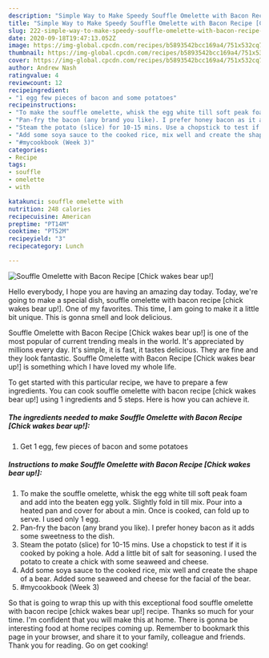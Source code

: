 ```yaml
---
description: "Simple Way to Make Speedy Souffle Omelette with Bacon Recipe [Chick wakes bear up!]"
title: "Simple Way to Make Speedy Souffle Omelette with Bacon Recipe [Chick wakes bear up!]"
slug: 222-simple-way-to-make-speedy-souffle-omelette-with-bacon-recipe-chick-wakes-bear-up
date: 2020-09-18T19:47:13.052Z
image: https://img-global.cpcdn.com/recipes/b5893542bcc169a4/751x532cq70/souffle-omelette-with-bacon-recipe-chick-wakes-bear-up-recipe-main-photo.jpg
thumbnail: https://img-global.cpcdn.com/recipes/b5893542bcc169a4/751x532cq70/souffle-omelette-with-bacon-recipe-chick-wakes-bear-up-recipe-main-photo.jpg
cover: https://img-global.cpcdn.com/recipes/b5893542bcc169a4/751x532cq70/souffle-omelette-with-bacon-recipe-chick-wakes-bear-up-recipe-main-photo.jpg
author: Andrew Nash
ratingvalue: 4
reviewcount: 12
recipeingredient:
- "1 egg few pieces of bacon and some potatoes"
recipeinstructions:
- "To make the souffle omelette, whisk the egg white till soft peak foam and add into the beaten egg yolk. Slightly fold in till mix. Pour into a heated pan and cover for about a min. Once is cooked, can fold up to serve. I used only 1 egg."
- "Pan-fry the bacon (any brand you like). I prefer honey bacon as it adds some sweetness to the dish."
- "Steam the potato (slice) for 10-15 mins. Use a chopstick to test if it is cooked by poking a hole. Add a little bit of salt for seasoning. I used the potato to create a chick with some seaweed and cheese."
- "Add some soya sauce to the cooked rice, mix well and create the shape of a bear. Added some seaweed and cheese for the facial of the bear."
- "#mycookbook (Week 3)"
categories:
- Recipe
tags:
- souffle
- omelette
- with

katakunci: souffle omelette with 
nutrition: 248 calories
recipecuisine: American
preptime: "PT14M"
cooktime: "PT52M"
recipeyield: "3"
recipecategory: Lunch

---
```



![Souffle Omelette with Bacon Recipe [Chick wakes bear up!]](https://img-global.cpcdn.com/recipes/b5893542bcc169a4/751x532cq70/souffle-omelette-with-bacon-recipe-chick-wakes-bear-up-recipe-main-photo.jpg)

Hello everybody, I hope you are having an amazing day today. Today, we're going to make a special dish, souffle omelette with bacon recipe [chick wakes bear up!]. One of my favorites. This time, I am going to make it a little bit unique. This is gonna smell and look delicious.



Souffle Omelette with Bacon Recipe [Chick wakes bear up!] is one of the most popular of current trending meals in the world. It's appreciated by millions every day. It's simple, it is fast, it tastes delicious. They are fine and they look fantastic. Souffle Omelette with Bacon Recipe [Chick wakes bear up!] is something which I have loved my whole life.


To get started with this particular recipe, we have to prepare a few ingredients. You can cook souffle omelette with bacon recipe [chick wakes bear up!] using 1 ingredients and 5 steps. Here is how you can achieve it.

<!--inarticleads1-->

##### The ingredients needed to make Souffle Omelette with Bacon Recipe [Chick wakes bear up!]:

1. Get 1 egg, few pieces of bacon and some potatoes




<!--inarticleads2-->

##### Instructions to make Souffle Omelette with Bacon Recipe [Chick wakes bear up!]:

1. To make the souffle omelette, whisk the egg white till soft peak foam and add into the beaten egg yolk. Slightly fold in till mix. Pour into a heated pan and cover for about a min. Once is cooked, can fold up to serve. I used only 1 egg.
1. Pan-fry the bacon (any brand you like). I prefer honey bacon as it adds some sweetness to the dish.
1. Steam the potato (slice) for 10-15 mins. Use a chopstick to test if it is cooked by poking a hole. Add a little bit of salt for seasoning. I used the potato to create a chick with some seaweed and cheese.
1. Add some soya sauce to the cooked rice, mix well and create the shape of a bear. Added some seaweed and cheese for the facial of the bear.
1. #mycookbook (Week 3)




So that is going to wrap this up with this exceptional food souffle omelette with bacon recipe [chick wakes bear up!] recipe. Thanks so much for your time. I'm confident that you will make this at home. There is gonna be interesting food at home recipes coming up. Remember to bookmark this page in your browser, and share it to your family, colleague and friends. Thank you for reading. Go on get cooking!
